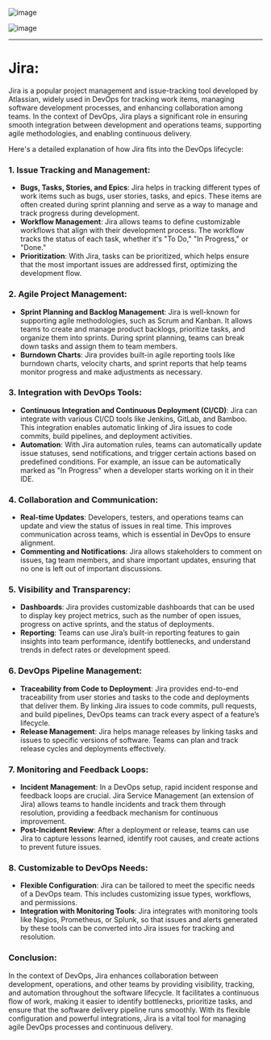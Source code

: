 ![image](https://github.com/user-attachments/assets/d05240be-5b6f-4fdd-bddb-135439863ce1)




![image](https://github.com/user-attachments/assets/3b7a6116-0e84-48bb-818e-d6e9cf6a994f)

-------------------------------------------------------------------------------------------------

# Jira:

Jira is a popular project management and issue-tracking tool developed by Atlassian, widely used in DevOps for tracking work items, managing software development processes, and enhancing collaboration among teams. In the context of DevOps, Jira plays a significant role in ensuring smooth integration between development and operations teams, supporting agile methodologies, and enabling continuous delivery.

Here's a detailed explanation of how Jira fits into the DevOps lifecycle:

### 1. **Issue Tracking and Management**:
   - **Bugs, Tasks, Stories, and Epics**: Jira helps in tracking different types of work items such as bugs, user stories, tasks, and epics. These items are often created during sprint planning and serve as a way to manage and track progress during development.
   - **Workflow Management**: Jira allows teams to define customizable workflows that align with their development process. The workflow tracks the status of each task, whether it's "To Do," "In Progress," or "Done."
   - **Prioritization**: With Jira, tasks can be prioritized, which helps ensure that the most important issues are addressed first, optimizing the development flow.

### 2. **Agile Project Management**:
   - **Sprint Planning and Backlog Management**: Jira is well-known for supporting agile methodologies, such as Scrum and Kanban. It allows teams to create and manage product backlogs, prioritize tasks, and organize them into sprints. During sprint planning, teams can break down tasks and assign them to team members.
   - **Burndown Charts**: Jira provides built-in agile reporting tools like burndown charts, velocity charts, and sprint reports that help teams monitor progress and make adjustments as necessary.

### 3. **Integration with DevOps Tools**:
   - **Continuous Integration and Continuous Deployment (CI/CD)**: Jira can integrate with various CI/CD tools like Jenkins, GitLab, and Bamboo. This integration enables automatic linking of Jira issues to code commits, build pipelines, and deployment activities.
   - **Automation**: With Jira automation rules, teams can automatically update issue statuses, send notifications, and trigger certain actions based on predefined conditions. For example, an issue can be automatically marked as "In Progress" when a developer starts working on it in their IDE.

### 4. **Collaboration and Communication**:
   - **Real-time Updates**: Developers, testers, and operations teams can update and view the status of issues in real time. This improves communication across teams, which is essential in DevOps to ensure alignment.
   - **Commenting and Notifications**: Jira allows stakeholders to comment on issues, tag team members, and share important updates, ensuring that no one is left out of important discussions.
   
### 5. **Visibility and Transparency**:
   - **Dashboards**: Jira provides customizable dashboards that can be used to display key project metrics, such as the number of open issues, progress on active sprints, and the status of deployments.
   - **Reporting**: Teams can use Jira’s built-in reporting features to gain insights into team performance, identify bottlenecks, and understand trends in defect rates or development speed.

### 6. **DevOps Pipeline Management**:
   - **Traceability from Code to Deployment**: Jira provides end-to-end traceability from user stories and tasks to the code and deployments that deliver them. By linking Jira issues to code commits, pull requests, and build pipelines, DevOps teams can track every aspect of a feature’s lifecycle.
   - **Release Management**: Jira helps manage releases by linking tasks and issues to specific versions of software. Teams can plan and track release cycles and deployments effectively.

### 7. **Monitoring and Feedback Loops**:
   - **Incident Management**: In a DevOps setup, rapid incident response and feedback loops are crucial. Jira Service Management (an extension of Jira) allows teams to handle incidents and track them through resolution, providing a feedback mechanism for continuous improvement.
   - **Post-Incident Review**: After a deployment or release, teams can use Jira to capture lessons learned, identify root causes, and create actions to prevent future issues.

### 8. **Customizable to DevOps Needs**:
   - **Flexible Configuration**: Jira can be tailored to meet the specific needs of a DevOps team. This includes customizing issue types, workflows, and permissions.
   - **Integration with Monitoring Tools**: Jira integrates with monitoring tools like Nagios, Prometheus, or Splunk, so that issues and alerts generated by these tools can be converted into Jira issues for tracking and resolution.

### Conclusion:
In the context of DevOps, Jira enhances collaboration between development, operations, and other teams by providing visibility, tracking, and automation throughout the software lifecycle. It facilitates a continuous flow of work, making it easier to identify bottlenecks, prioritize tasks, and ensure that the software delivery pipeline runs smoothly. With its flexible configuration and powerful integrations, Jira is a vital tool for managing agile DevOps processes and continuous delivery.
